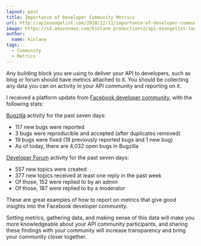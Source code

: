 ```yaml
---
layout: post
title: Importance of Developer Community Metrics
url: http://apievangelist.com/2010/12/11/importance-of-developer-community-metrics/
image: https://s3.amazonaws.com/kinlane-productions2/api-evangelist-logos/api-evangelist-butterfly-vertical.png
author:
  name: kinlane
tags:
  - Community
  - Metrics
---
```

Any building block you are using to deliver your API to developers, such as blog or forum should have metrics attached to it. You should be collecting any data you can on activity in your API community and reporting on it.

I received a platform update from [Facebook developer community](http://developers.facebook.com/blog/post/439), with the following stats:

[Bugzilla](http://bugs.developers.facebook.net/) activity for the past seven days:

*   117 new bugs were reported
*   3 bugs were reproducible and accepted (after duplicates removed)
*   19 bugs were fixed (18 previously reported bugs and 1 new bug)
*   As of today, there are 4,032 open bugs in Bugzilla

[Developer Forum](http://forum.developers.facebook.net/) activity for the past seven days:

*   557 new topics were created
*   377 new topics received at least one reply in the past week
*   Of those, 152 were replied to by an admin
*   Of those, 187 were replied to by a moderator

These are great examples of how to report on metrics that give good insights into the Facebook developer community.

Setting metrics, gathering data, and making sense of this data will make you more knowledgeable about your API community participants, and sharing these findings with your community will increase transparency and bring your community closer together.
